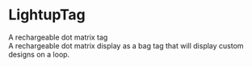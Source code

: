 # LightupTag
A rechargeable dot matrix tag  
A rechargeable dot matrix display as a bag tag that will display custom designs on a loop.
